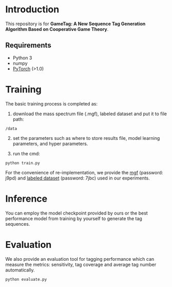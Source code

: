 # Introduction
This repository is for **GameTag: A New Sequence Tag Generation Algorithm Based on Cooperative Game Theory**.

## Requirements
* Python 3
* numpy
* [PyTorch](http://pytorch.org/) (>1.0)


# Training 

The basic training process is completed as: 

1. download the mass spectrum file (.mgf), labeled dataset and put it to file path: 
```
/data 
```
2. set the parameters such as where to store results file, model learning parameters, and hyper parameters. 

3. run the cmd: 
```
python train.py 
```
For the convenience of re-implementation, we provide the [mgf](https://pan.baidu.com/s/1yodL2z1cL7pqn_2Cnu1ydg) (password: j9pd) and [labeled dataset](https://pan.baidu.com/s/1t4vbJ_E2Pr1M4ajS93sQkg) (password: 7jbc) used in our experiments.


# Inference 

You can employ the model checkpoint provided by ours or the best performance model from training by yourself to generate the tag sequences. 


# Evaluation 

We also provide an evaluation tool for tagging performance which can measure the metrics: sensitivity, tag coverage and average tag number automatically.  

```
python evaluate.py 
```

